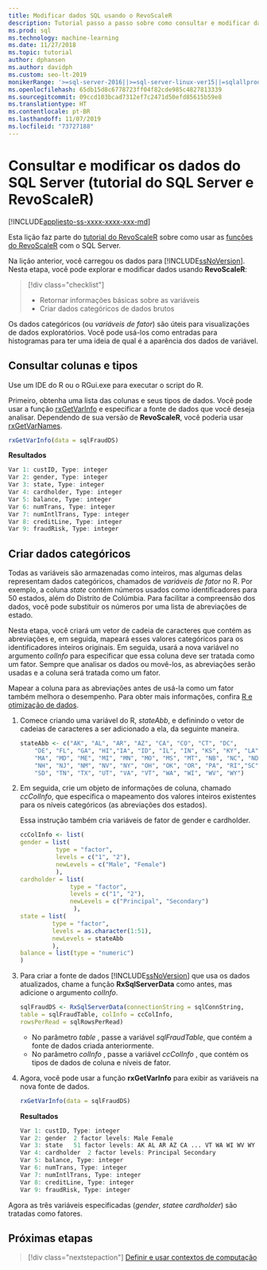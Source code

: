 ```yaml
---
title: Modificar dados SQL usando o RevoScaleR
description: Tutorial passo a passo sobre como consultar e modificar dados usando a linguagem R no SQL Server.
ms.prod: sql
ms.technology: machine-learning
ms.date: 11/27/2018
ms.topic: tutorial
author: dphansen
ms.author: davidph
ms.custom: seo-lt-2019
monikerRange: '>=sql-server-2016||>=sql-server-linux-ver15||=sqlallproducts-allversions'
ms.openlocfilehash: 65db15d8c6778723ff04f82cde985c4827813339
ms.sourcegitcommit: 09ccd103bcad7312ef7c2471d50efd85615b59e8
ms.translationtype: HT
ms.contentlocale: pt-BR
ms.lasthandoff: 11/07/2019
ms.locfileid: "73727188"
---
```

# <a name="query-and-modify-the-sql-server-data-sql-server-and-revoscaler-tutorial"></a>Consultar e modificar os dados do SQL Server (tutorial do SQL Server e RevoScaleR)
[!INCLUDE[appliesto-ss-xxxx-xxxx-xxx-md](../../includes/appliesto-ss-xxxx-xxxx-xxx-md.md)]

Esta lição faz parte do [tutorial do RevoScaleR](deepdive-data-science-deep-dive-using-the-revoscaler-packages.md) sobre como usar as [funções do RevoScaleR](https://docs.microsoft.com/machine-learning-server/r-reference/revoscaler/revoscaler) com o SQL Server.

Na lição anterior, você carregou os dados para [!INCLUDE[ssNoVersion](../../includes/ssnoversion-md.md)]. Nesta etapa, você pode explorar e modificar dados usando **RevoScaleR**:

> [!div class="checklist"]
> * Retornar informações básicas sobre as variáveis
> * Criar dados categóricos de dados brutos

Os dados categóricos (ou *variáveis de fator*) são úteis para visualizações de dados exploratórios. Você pode usá-los como entradas para histogramas para ter uma ideia de qual é a aparência dos dados de variável.

## <a name="query-for-columns-and-types"></a>Consultar colunas e tipos

Use um IDE do R ou o RGui.exe para executar o script do R. 

Primeiro, obtenha uma lista das colunas e seus tipos de dados. Você pode usar a função [rxGetVarInfo](https://docs.microsoft.com/machine-learning-server/r-reference/revoscaler/rxgetvarinfoxdf) e especificar a fonte de dados que você deseja analisar. Dependendo de sua versão de **RevoScaleR**, você poderia usar [rxGetVarNames](https://docs.microsoft.com/machine-learning-server/r-reference/revoscaler/rxgetvarnames). 
  
```R
rxGetVarInfo(data = sqlFraudDS)
```

**Resultados**

```R
Var 1: custID, Type: integer
Var 2: gender, Type: integer
Var 3: state, Type: integer
Var 4: cardholder, Type: integer
Var 5: balance, Type: integer
Var 6: numTrans, Type: integer
Var 7: numIntlTrans, Type: integer
Var 8: creditLine, Type: integer
Var 9: fraudRisk, Type: integer
```

## <a name="create-categorical-data"></a>Criar dados categóricos

Todas as variáveis são armazenadas como inteiros, mas algumas delas representam dados categóricos, chamados de *variáveis de fator* no R. Por exemplo, a coluna *state* contém números usados como identificadores para 50 estados, além do Distrito de Colúmbia. Para facilitar a compreensão dos dados, você pode substituir os números por uma lista de abreviações de estado.

Nesta etapa, você criará um vetor de cadeia de caracteres que contém as abreviações e, em seguida, mapeará esses valores categóricos para os identificadores inteiros originais. Em seguida, usará a nova variável no argumento *colInfo* para especificar que essa coluna deve ser tratada como um fator. Sempre que analisar os dados ou movê-los, as abreviações serão usadas e a coluna será tratada como um fator.

Mapear a coluna para as abreviações antes de usá-la como um fator também melhora o desempenho. Para obter mais informações, confira [R e otimização de dados](../r/r-and-data-optimization-r-services.md).

1. Comece criando uma variável do R, *stateAbb*, e definindo o vetor de cadeias de caracteres a ser adicionado a ela, da seguinte maneira.
  
    ```R
    stateAbb <- c("AK", "AL", "AR", "AZ", "CA", "CO", "CT", "DC",
        "DE", "FL", "GA", "HI","IA", "ID", "IL", "IN", "KS", "KY", "LA",
        "MA", "MD", "ME", "MI", "MN", "MO", "MS", "MT", "NB", "NC", "ND",
        "NH", "NJ", "NM", "NV", "NY", "OH", "OK", "OR", "PA", "RI","SC",
        "SD", "TN", "TX", "UT", "VA", "VT", "WA", "WI", "WV", "WY")
    ```

2. Em seguida, crie um objeto de informações de coluna, chamado *ccColInfo*, que especifica o mapeamento dos valores inteiros existentes para os níveis categóricos (as abreviações dos estados).
  
    Essa instrução também cria variáveis de fator de gender e cardholder.
  
    ```R
    ccColInfo <- list(
    gender = list(
              type = "factor",
              levels = c("1", "2"),
              newLevels = c("Male", "Female")
              ),
    cardholder = list(
                  type = "factor",
                  levels = c("1", "2"),
                  newLevels = c("Principal", "Secondary")
                   ),
    state = list(
             type = "factor",
             levels = as.character(1:51),
             newLevels = stateAbb
             ),
    balance = list(type = "numeric")
    )
    ```
  
3. Para criar a fonte de dados [!INCLUDE[ssNoVersion](../../includes/ssnoversion-md.md)] que usa os dados atualizados, chame a função **RxSqlServerData** como antes, mas adicione o argumento *colInfo*.
  
    ```R
    sqlFraudDS <- RxSqlServerData(connectionString = sqlConnString,
    table = sqlFraudTable, colInfo = ccColInfo,
    rowsPerRead = sqlRowsPerRead)
    ```
  
    - No parâmetro *table* , passe a variável *sqlFraudTable*, que contém a fonte de dados criada anteriormente.
    - No parâmetro *colInfo* , passe a variável *ccColInfo* , que contém os tipos de dados de coluna e níveis de fator.

4.  Agora, você pode usar a função **rxGetVarInfo** para exibir as variáveis na nova fonte de dados.
  
    ```R
    rxGetVarInfo(data = sqlFraudDS)
    ```

    **Resultados**
    
    ```R
    Var 1: custID, Type: integer
    Var 2: gender  2 factor levels: Male Female
    Var 3: state   51 factor levels: AK AL AR AZ CA ... VT WA WI WV WY
    Var 4: cardholder  2 factor levels: Principal Secondary
    Var 5: balance, Type: integer
    Var 6: numTrans, Type: integer
    Var 7: numIntlTrans, Type: integer
    Var 8: creditLine, Type: integer
    Var 9: fraudRisk, Type: integer
    ```

Agora as três variáveis especificadas (*gender*, *state*e *cardholder*) são tratadas como fatores.

## <a name="next-steps"></a>Próximas etapas

> [!div class="nextstepaction"]
> [Definir e usar contextos de computação](../../advanced-analytics/tutorials/deepdive-define-and-use-compute-contexts.md)